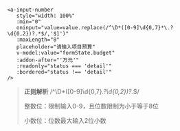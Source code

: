 ```vue
<a-input-number
   style="width: 100%"
   :min="0"
   oninput="value=value.replace(/^\D*([0-9]\d{0,7}*\.?\d{0,2})?.*$/,'$1')"
   :maxLength="8"
   placeholder="请输入项目预算"
   v-model:value="formState.budget"
   :addon-after="'万元'"
   :readonly="status === 'detail'"
   :bordered="status !== 'detail'"
/>
```

> **正则解析**
> /^\D*([0-9]\d{0,7}*\.?\d{0,2})?.*$/
>
> 整数位：限制输入0-9，且位数限制为小于等于8位
>
> 小数位：位数最大输入2位小数
